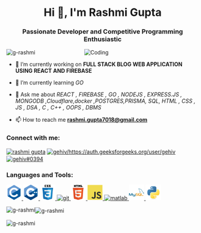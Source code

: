 

<h1 align="center">Hi 👋, I'm Rashmi Gupta</h1>
<h3 align="center">Passionate Developer and Competitive Programming Enthusiastic</h3> 
<img align="right" alt="Coding" width="300" src="https://media2.giphy.com/media/RbDKaczqWovIugyJmW/giphy.gif">

<p align="left"> <img src="https://komarev.com/ghpvc/?username=g-rashmi&label=Profile%20views&color=0e75b6&style=flat" alt="g-rashmi" /> </p>

- 🔭 I’m currently working on **FULL STACK BLOG WEB APPLICATION USING REACT AND FIREBASE**

- 🌱 I’m currently learning *GO*

- 💬 Ask me about *REACT , FIREBASE , GO , NODEJS , EXPRESS.JS , MONGODB ,Cloudflare,docker ,POSTGRES,PRISMA, SQL, HTML , CSS , JS , DSA , C , C++ , OOPS , DBMS*
- 📫 How to reach me **rashmi.gupta7018@gmail.com**

<h3 align="left">Connect with me:</h3>
<p align="left">
<a href="https://www.linkedin.com/in/rashmi-gupta-781021226/" target="blank"><img align="center" src="https://raw.githubusercontent.com/rahuldkjain/github-profile-readme-generator/master/src/images/icons/Social/linked-in-alt.svg" alt="rashmi gupta" height="30" width="40" /></a>
<a href="https://auth.geeksforgeeks.org/user/gehiv/practice/"><img align="center" src="https://raw.githubusercontent.com/rahuldkjain/github-profile-readme-generator/master/src/images/icons/Social/geeks-for-geeks.svg" alt="gehiv/https://auth.geeksforgeeks.org/user/gehiv" height="30" width="40" /></a>
<a href="https://discord.gg/gehiv#0394" target="blank"><img align="center" src="https://raw.githubusercontent.com/rahuldkjain/github-profile-readme-generator/master/src/images/icons/Social/discord.svg" alt="gehiv#0394" height="30" width="40" /></a>
</p>

<h3 align="left">Languages and Tools:</h3>
<p align="left"> <a href="https://www.cprogramming.com/" target="_blank" rel="noreferrer"> <img src="https://raw.githubusercontent.com/devicons/devicon/master/icons/c/c-original.svg" alt="c" width="40" height="40"/> </a> <a href="https://www.w3schools.com/cpp/" target="_blank" rel="noreferrer"> <img src="https://raw.githubusercontent.com/devicons/devicon/master/icons/cplusplus/cplusplus-original.svg" alt="cplusplus" width="40" height="40"/> </a> <a href="https://www.w3schools.com/css/" target="_blank" rel="noreferrer"> <img src="https://raw.githubusercontent.com/devicons/devicon/master/icons/css3/css3-original-wordmark.svg" alt="css3" width="40" height="40"/> </a> <a href="https://git-scm.com/" target="_blank" rel="noreferrer"> <img src="https://www.vectorlogo.zone/logos/git-scm/git-scm-icon.svg" alt="git" width="40" height="40"/> </a> <a href="https://www.w3.org/html/" target="_blank" rel="noreferrer"> <img src="https://raw.githubusercontent.com/devicons/devicon/master/icons/html5/html5-original-wordmark.svg" alt="html5" width="40" height="40"/> </a> <a href="https://developer.mozilla.org/en-US/docs/Web/JavaScript" target="_blank" rel="noreferrer"> <img src="https://raw.githubusercontent.com/devicons/devicon/master/icons/javascript/javascript-original.svg" alt="javascript" width="40" height="40"/> </a> <a href="https://www.mathworks.com/" target="_blank" rel="noreferrer"> <img src="https://upload.wikimedia.org/wikipedia/commons/2/21/Matlab_Logo.png" alt="matlab" width="40" height="40"/> </a> <a href="https://www.mysql.com/" target="_blank" rel="noreferrer"> <img src="https://raw.githubusercontent.com/devicons/devicon/master/icons/mysql/mysql-original-wordmark.svg" alt="mysql" width="40" height="40"/> </a> <a href="https://www.python.org" target="_blank" rel="noreferrer"> <img src="https://raw.githubusercontent.com/devicons/devicon/master/icons/python/python-original.svg" alt="python" width="40" height="40"/> </a> </p>


<p><img align="left" src="https://github-readme-stats.vercel.app/api/top-langs?username=g-rashmi&show_icons=true&locale=en&layout=compact" alt="g-rashmi" /></p>

<p><img align="center" src="https://github-readme-stats.vercel.app/api?username=g-rashmi&show_icons=true&locale=en" alt="g-rashmi" /></p>

<p><img align="center" src="https://github-readme-streak-stats.herokuapp.com/?user=g-rashmi&" alt="g-rashmi" /></p>
